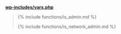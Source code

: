 <p><b><a href="https://developer.wordpress.org/reference/files/wp-includes/vars.php/">wp-includes/vars.php</a></b></p>

<blockquote>

{% include functions/is_admin.md %}

{% include functions/is_network_admin.md %}

</blockquote>

